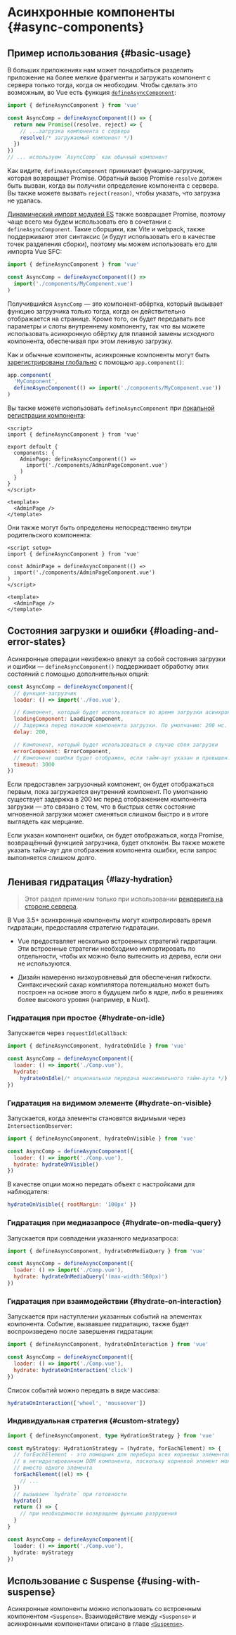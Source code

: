 # Асинхронные компоненты {#async-components}

## Пример использования {#basic-usage}

В больших приложениях нам может понадобиться разделить приложение на более мелкие фрагменты и загружать компонент с сервера только тогда, когда он необходим. Чтобы сделать это возможным, во Vue есть функция [`defineAsyncComponent`](/api/general#defineasynccomponent):

```js
import { defineAsyncComponent } from 'vue'

const AsyncComp = defineAsyncComponent(() => {
  return new Promise((resolve, reject) => {
    // ...загрузка компонента с сервера
    resolve(/* загружаемый компонент */)
  })
})
// ... используем `AsyncComp` как обычный компонент
```

Как видите, `defineAsyncComponent` принимает функцию-загрузчик, которая возвращает Promise. Обратный вызов Promise `resolve` должен быть вызван, когда вы получили определение компонента с сервера. Вы также можете вызвать `reject(reason)`, чтобы указать, что загрузка не удалась.

[Динамический импорт модулей ES](https://developer.mozilla.org/en-US/docs/Web/JavaScript/Reference/Operators/import) также возвращает Promise, поэтому чаще всего мы будем использовать его в сочетании с `defineAsyncComponent`. Такие сборщики, как Vite и webpack, также поддерживают этот синтаксис (и будут использовать его в качестве точек разделения сборки), поэтому мы можем использовать его для импорта Vue SFC:

```js
import { defineAsyncComponent } from 'vue'

const AsyncComp = defineAsyncComponent(() =>
  import('./components/MyComponent.vue')
)
```

Получившийся `AsyncComp` — это компонент-обёртка, который вызывает функцию загрузчика только тогда, когда он действительно отображается на странице. Кроме того, он будет передавать все параметры и слоты внутреннему компоненту, так что вы можете использовать асинхронную обёртку для плавной замены исходного компонента, обеспечивая при этом ленивую загрузку.

Как и обычные компоненты, асинхронные компоненты могут быть [зарегистрированы глобально](/guide/components/registration#global-registration) с помощью `app.component()`:

```js
app.component(
  'MyComponent',
  defineAsyncComponent(() => import('./components/MyComponent.vue'))
)
```

<div class="options-api">

Вы также можете использовать `defineAsyncComponent` при [локальной регистрации компонента](/guide/components/registration#local-registration):

```vue
<script>
import { defineAsyncComponent } from 'vue'

export default {
  components: {
    AdminPage: defineAsyncComponent(() =>
      import('./components/AdminPageComponent.vue')
    )
  }
}
</script>

<template>
  <AdminPage />
</template>
```

</div>

<div class="composition-api">

Они также могут быть определены непосредственно внутри родительского компонента:

```vue
<script setup>
import { defineAsyncComponent } from 'vue'

const AdminPage = defineAsyncComponent(() =>
  import('./components/AdminPageComponent.vue')
)
</script>

<template>
  <AdminPage />
</template>
```

</div>

## Состояния загрузки и ошибки {#loading-and-error-states}

Асинхронные операции неизбежно влекут за собой состояния загрузки и ошибки — `defineAsyncComponent()` поддерживает обработку этих состояний с помощью дополнительных опций:

```js
const AsyncComp = defineAsyncComponent({
  // функция-загрузчик
  loader: () => import('./Foo.vue'),

  // Компонент, который будет использоваться во время загрузки асинхронного компонента
  loadingComponent: LoadingComponent,
  // Задержка перед показом компонента загрузки. По умолчанию: 200 мс.
  delay: 200,

  // Компонент, который будет использоваться в случае сбоя загрузки
  errorComponent: ErrorComponent,
  // Компонент ошибки будет отображен, если тайм-аут указан и превышен. По умолчанию: Infinity.
  timeout: 3000
})
```

Если предоставлен загрузочный компонент, он будет отображаться первым, пока загружается внутренний компонент. По умолчанию существует задержка в 200 мс перед отображением компонента загрузки — это связано с тем, что в быстрых сетях состояние мгновенной загрузки может сменяться слишком быстро и в итоге выглядеть как мерцание.

Если указан компонент ошибки, он будет отображаться, когда Promise, возвращённый функцией загрузчика, будет отклонён. Вы также можете указать тайм-аут для отображения компонента ошибки, если запрос выполняется слишком долго.

## Ленивая гидратация <sup class="vt-badge" data-text="3.5+" /> {#lazy-hydration}

> Этот раздел применим только при использовании [рендеринга на стороне сервера](/guide/scaling-up/ssr).

В Vue 3.5+ асинхронные компоненты могут контролировать время гидратации, предоставляя стратегию гидратации.

- Vue предоставляет несколько встроенных стратегий гидратации. Эти встроенные стратегии необходимо импортировать по отдельности, чтобы их можно было вытеснить из дерева, если они не используются.

- Дизайн намеренно низкоуровневый для обеспечения гибкости. Синтаксический сахар компилятора потенциально может быть построен на основе этого в будущем либо в ядре, либо в решениях более высокого уровня (например, в Nuxt).

### Гидратация при простое {#hydrate-on-idle}

Запускается через `requestIdleCallback`:

```js
import { defineAsyncComponent, hydrateOnIdle } from 'vue'

const AsyncComp = defineAsyncComponent({
  loader: () => import('./Comp.vue'),
  hydrate:
    hydrateOnIdle(/* опциональная передача максимального тайм-аута */)
})
```

### Гидратация на видимом элементе {#hydrate-on-visible}

Запускается, когда элементы становятся видимыми через `IntersectionObserver`:

```js
import { defineAsyncComponent, hydrateOnVisible } from 'vue'

const AsyncComp = defineAsyncComponent({
  loader: () => import('./Comp.vue'),
  hydrate: hydrateOnVisible()
})
```

В качестве опции можно передать объект с настройками для наблюдателя:

```js
hydrateOnVisible({ rootMargin: '100px' })
```

### Гидратация при медиазапросе {#hydrate-on-media-query}

Запускается при совпадении указанного медиазапроса:

```js
import { defineAsyncComponent, hydrateOnMediaQuery } from 'vue'

const AsyncComp = defineAsyncComponent({
  loader: () => import('./Comp.vue'),
  hydrate: hydrateOnMediaQuery('(max-width:500px)')
})
```

### Гидратация при взаимодействии {#hydrate-on-interaction}

Запускается при наступлении указанных событий на элементах компонента. Событие, вызвавшее гидратацию, также будет воспроизведено после завершения гидратации:

```js
import { defineAsyncComponent, hydrateOnInteraction } from 'vue'

const AsyncComp = defineAsyncComponent({
  loader: () => import('./Comp.vue'),
  hydrate: hydrateOnInteraction('click')
})
```

Список событий можно передать в виде массива:

```js
hydrateOnInteraction(['wheel', 'mouseover'])
```

### Индивидуальная стратегия {#custom-strategy}

```ts
import { defineAsyncComponent, type HydrationStrategy } from 'vue'

const myStrategy: HydrationStrategy = (hydrate, forEachElement) => {
  // forEachElement - это помощник для перебора всех корневых элементов
  // в негидратированном DOM компонента, поскольку корневой элемент может быть фрагментом
  // вместо одного элемента
  forEachElement((el) => {
    // ...
  })
  // вызываем `hydrate` при готовности
  hydrate()
  return () => {
    // при необходимости возвращаем функцию разрушения
  }
}

const AsyncComp = defineAsyncComponent({
  loader: () => import('./Comp.vue'),
  hydrate: myStrategy
})
```

## Использование с Suspense {#using-with-suspense}

Асинхронные компоненты можно использовать со встроенным компонентом `<Suspense>`. Взаимодействие между `<Suspense>` и асинхронными компонентами описано в главе [`<Suspense>`](/guide/built-ins/suspense).
